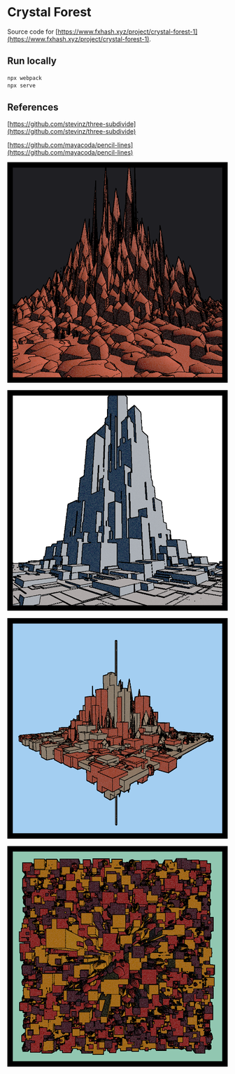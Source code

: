 # Crystal Forest
Source code for [https://www.fxhash.xyz/project/crystal-forest-1](https://www.fxhash.xyz/project/crystal-forest-1).


## Run locally
```bash
npx webpack
npx serve
```

## References
[https://github.com/stevinz/three-subdivide](https://github.com/stevinz/three-subdivide)

[https://github.com/mayacoda/pencil-lines](https://github.com/mayacoda/pencil-lines)


![](./images/1.png)

![](./images/2.png)

![](./images/3.png)

![](./images/4.png)
